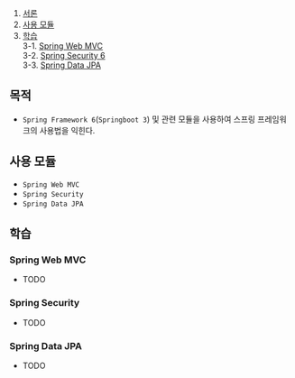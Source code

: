 1. [서론](#서론)
2. [사용 모듈](#사용-모듈)
3. [학습](#학습)  
  3-1. [Spring Web MVC](#Spring-Web-MVC)  
  3-2. [Spring Security 6](#Spring-Security)  
  3-3. [Spring Data JPA](#Spring-Data-JPA)  

## 목적
* `Spring Framework 6`(`Springboot 3`) 및 관련 모듈을 사용하여 스프링 프레임워크의 사용법을 익힌다.

## 사용 모듈
* `Spring Web MVC`
* `Spring Security`
* `Spring Data JPA`

## 학습
### Spring Web MVC
* TODO
### Spring Security
* TODO
### Spring Data JPA
* TODO
